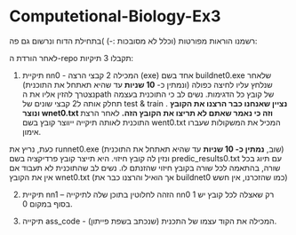 # Computetional-Biology-Ex3
רשמנו הוראות מפורטות (וכלל לא מסובכות :-) )בתחילת הדוח ונרשום גם פה:

לאחר הורדת ה-repo תקבלו 3 תיקיות:
1)	תיקיית nn0 - המכילה 2 קבצי הרצה (exe) אחד בשם buildnet0.exe שלאחר שנלחץ עליו לחיצה כפולה (ונמתין כ- **10 שניות** עד שהיא תאתחל את התוכנית) נצטרך להזין אליו את הpath של קובץ כל הדגימות. נשים לב כי התוכנית בעצמה תחלק אותה ל2 קבצי שונים של test & train  . **נציין שאנחנו כבר הרצנו את הקובץ ונוצר wnet0.txt וזה כי נאמר שאתם לא תריצו את הקובץ הזה.**
לאחר הרצת התוכנית לאותה תיקייה ייווצר קובץ בשם went0.txt המכיל את המשקולות שעברו אימון.

כעת, נריץ את runnet0.exe (שוב, **נמתין כ- 10 שניות** עד שהיא תאתחל את התוכנית) ונזין לה קובץ חיזוי. היא תייצר קובץ פרדיקציה בשם predic_results0.txt עם תיוג בכל שורה, בהתאמה לכל שורה בקובץ חיזוי שהזנתם לו. נשים לב שהתוכנית לא תעבוד אם אין את הקובץ wnet0.txt (אך הואיל והרצנו כבר את buildnet0 כמו שהזכרנו, אין חשש)
    
2)	תיקיית nn1 – הזהה לחלוטין בתוכן שלה לתיקייה nn0 רק שאצלה לכל קובץ יש 1 בסוף במקום 0.
  
3) תיקייה ass_code - המכילה את הקוד עצמו של התכנית (שנכתב בשפת פייתון).
